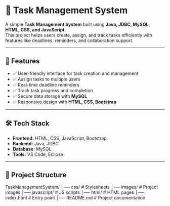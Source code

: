 # 📝 Task Management System

A simple **Task Management System** built using **Java, JDBC, MySQL, HTML, CSS, and JavaScript**.  
This project helps users create, assign, and track tasks efficiently with features like deadlines, reminders, and collaboration support.  

---

## 🚀 Features
- ✅ User-friendly interface for task creation and management  
- ✅ Assign tasks to multiple users  
- ✅ Real-time deadline reminders  
- ✅ Track task progress and completion  
- ✅ Secure data storage with **MySQL**  
- ✅ Responsive design with **HTML, CSS, Bootstrap**  

---

## 🛠️ Tech Stack
- **Frontend:** HTML, CSS, JavaScript, Bootstrap  
- **Backend:** Java, JDBC  
- **Database:** MySQL  
- **Tools:** VS Code, Eclipse  

---

## 📂 Project Structure
TaskManagementSystem/
│── css/ # Stylesheets
│── images/ # Project images
│── javascript/ # JS scripts
│── html/ # HTML pages
│── index.html # Entry point
│── README.md # Project documentation

